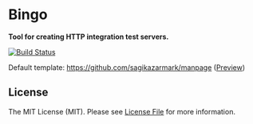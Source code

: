 # Bingo

**Tool for creating HTTP integration test servers.**

[![Build Status](https://img.shields.io/travis/sagikazarmark/bingo.svg?style=flat-square)](https://travis-ci.org/sagikazarmark/bingo)

Default template: https://github.com/sagikazarmark/manpage ([Preview](https://sagikazarmark.github.io/manpage/))

## License

The MIT License (MIT). Please see [License File](LICENSE) for more information.
